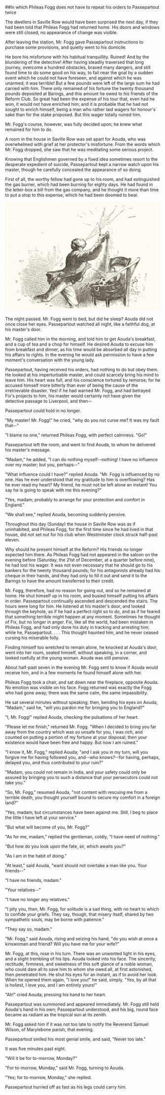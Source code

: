 ##In which Phileas Fogg does not have to repeat his orders to Passepartout twice

The dwellers in Saville Row would have been surprised the next day, if
they had been told that Phileas Fogg had returned home.  His doors and
windows were still closed, no appearance of change was visible.

After leaving the station, Mr. Fogg gave Passepartout instructions to
purchase some provisions, and quietly went to his domicile.

He bore his misfortune with his habitual tranquillity.  Ruined!  And by
the blundering of the detective!  After having steadily traversed that
long journey, overcome a hundred obstacles, braved many dangers, and
still found time to do some good on his way, to fail near the goal by a
sudden event which he could not have foreseen, and against which he was
unarmed; it was terrible!  But a few pounds were left of the large sum
he had carried with him.  There only remained of his fortune the twenty
thousand pounds deposited at Barings, and this amount he owed to his
friends of the Reform Club.  So great had been the expense of his tour
that, even had he won, it would not have enriched him; and it is
probable that he had not sought to enrich himself, being a man who
rather laid wagers for honour's sake than for the stake proposed.  But
this wager totally ruined him.

Mr. Fogg's course, however, was fully decided upon; he knew what
remained for him to do.

A room in the house in Saville Row was set apart for Aouda, who was
overwhelmed with grief at her protector's misfortune.  From the words
which Mr. Fogg dropped, she saw that he was meditating some serious
project.

Knowing that Englishmen governed by a fixed idea sometimes resort to
the desperate expedient of suicide, Passepartout kept a narrow watch
upon his master, though he carefully concealed the appearance of so
doing.

First of all, the worthy fellow had gone up to his room, and had
extinguished the gas burner, which had been burning for eighty days.
He had found in the letter-box a bill from the gas company, and he
thought it more than time to put a stop to this expense, which he had
been doomed to bear.

![Passepartout putting out the gas-light][1]

The night passed.  Mr. Fogg went to bed, but did he sleep?  Aouda did
not once close her eyes.  Passepartout watched all night, like a
faithful dog, at his master's door.

Mr. Fogg called him in the morning, and told him to get Aouda's
breakfast, and a cup of tea and a chop for himself.  He desired Aouda
to excuse him from breakfast and dinner, as his time would be absorbed
all day in putting his affairs to rights.  In the evening he would ask
permission to have a few moment's conversation with the young lady.

Passepartout, having received his orders, had nothing to do but obey
them.  He looked at his imperturbable master, and could scarcely bring
his mind to leave him.  His heart was full, and his conscience tortured
by remorse; for he accused himself more bitterly than ever of being the
cause of the irretrievable disaster.  Yes! if he had warned Mr. Fogg,
and had betrayed Fix's projects to him, his master would certainly not
have given the detective passage to Liverpool, and then--

Passepartout could hold in no longer.

"My master!  Mr. Fogg!" he cried, "why do you not curse me?  It was my
fault that--"

"I blame no one," returned Phileas Fogg, with perfect calmness.  "Go!"

Passepartout left the room, and went to find Aouda, to whom he
delivered his master's message.

"Madam," he added, "I can do nothing myself--nothing!  I have no
influence over my master; but you, perhaps--"

"What influence could I have?" replied Aouda.  "Mr. Fogg is influenced
by no one.  Has he ever understood that my gratitude to him is
overflowing?  Has he ever read my heart?  My friend, he must not be
left alone an instant!  You say he is going to speak with me this
evening?"

"Yes, madam; probably to arrange for your protection and comfort in
England."

"We shall see," replied Aouda, becoming suddenly pensive.

Throughout this day (Sunday) the house in Saville Row was as if
uninhabited, and Phileas Fogg, for the first time since he had lived in
that house, did not set out for his club when Westminster clock struck
half-past eleven.

Why should he present himself at the Reform?  His friends no longer
expected him there.  As Phileas Fogg had not appeared in the saloon on
the evening before (Saturday, the 21st of December, at a quarter before
nine), he had lost his wager.  It was not even necessary that he should
go to his bankers for the twenty thousand pounds; for his antagonists
already had his cheque in their hands, and they had only to fill it out
and send it to the Barings to have the amount transferred to their
credit.

Mr. Fogg, therefore, had no reason for going out, and so he remained at
home.  He shut himself up in his room, and busied himself putting his
affairs in order.  Passepartout continually ascended and descended the
stairs.  The hours were long for him. He listened at his master's door,
and looked through the keyhole, as if he had a perfect right so to do,
and as if he feared that something terrible might happen at any moment.
Sometimes he thought of Fix, but no longer in anger.  Fix, like all the
world, had been mistaken in Phileas Fogg, and had only done his duty in
tracking and arresting him; while he, Passepartout. . . .  This thought
haunted him, and he never ceased cursing his miserable folly.

Finding himself too wretched to remain alone, he knocked at Aouda's
door, went into her room, seated himself, without speaking, in a
corner, and looked ruefully at the young woman. Aouda was still pensive.

About half-past seven in the evening Mr. Fogg sent to know if Aouda
would receive him, and in a few moments he found himself alone with her.

Phileas Fogg took a chair, and sat down near the fireplace, opposite
Aouda.  No emotion was visible on his face.  Fogg returned was exactly
the Fogg who had gone away; there was the same calm, the same
impassibility.

He sat several minutes without speaking; then, bending his eyes on
Aouda, "Madam," said he, "will you pardon me for bringing you to
England?"

"I, Mr. Fogg!" replied Aouda, checking the pulsations of her heart.

"Please let me finish," returned Mr. Fogg.  "When I decided to bring
you far away from the country which was so unsafe for you, I was rich,
and counted on putting a portion of my fortune at your disposal; then
your existence would have been free and happy.  But now I am ruined."

"I know it, Mr. Fogg," replied Aouda; "and I ask you in my turn, will
you forgive me for having followed you, and--who knows?--for having,
perhaps, delayed you, and thus contributed to your ruin?"

"Madam, you could not remain in India, and your safety could only be
assured by bringing you to such a distance that your persecutors could
not take you."

"So, Mr. Fogg," resumed Aouda, "not content with rescuing me from a
terrible death, you thought yourself bound to secure my comfort in a
foreign land?"

"Yes, madam; but circumstances have been against me.  Still, I beg to
place the little I have left at your service."

"But what will become of you, Mr. Fogg?"

"As for me, madam," replied the gentleman, coldly, "I have need of
nothing."

"But how do you look upon the fate, sir, which awaits you?"

"As I am in the habit of doing."

"At least," said Aouda, "want should not overtake a man like you.  Your
friends--"

"I have no friends, madam."

"Your relatives--"

"I have no longer any relatives."

"I pity you, then, Mr. Fogg, for solitude is a sad thing, with no heart
to which to confide your griefs.  They say, though, that misery itself,
shared by two sympathetic souls, may be borne with patience."

"They say so, madam."

"Mr. Fogg," said Aouda, rising and seizing his hand, "do you wish at
once a kinswoman and friend?  Will you have me for your wife?"

Mr. Fogg, at this, rose in his turn.  There was an unwonted light in
his eyes, and a slight trembling of his lips.  Aouda looked into his
face.  The sincerity, rectitude, firmness, and sweetness of this soft
glance of a noble woman, who could dare all to save him to whom she
owed all, at first astonished, then penetrated him.  He shut his eyes
for an instant, as if to avoid her look.  When he opened them again, "I
love you!" he said, simply.  "Yes, by all that is holiest, I love you,
and I am entirely yours!"

"Ah!" cried Aouda, pressing his hand to her heart.

Passepartout was summoned and appeared immediately.  Mr. Fogg still
held Aouda's hand in his own; Passepartout understood, and his big,
round face became as radiant as the tropical sun at its zenith.

Mr. Fogg asked him if it was not too late to notify the Reverend Samuel
Wilson, of Marylebone parish, that evening.

Passepartout smiled his most genial smile, and said, "Never too late."

It was five minutes past eight.

"Will it be for to-morrow, Monday?"

"For to-morrow, Monday," said Mr. Fogg, turning to Aouda.

"Yes; for to-morrow, Monday," she replied.

Passepartout hurried off as fast as his legs could carry him.

[1]: source/verne_80days/img/52.jpg
